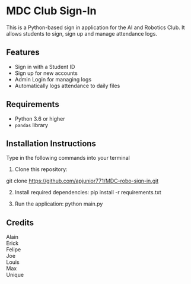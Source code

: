 # MDC Club Sign-In
This is a Python-based sign in application for the AI and Robotics Club. It allows students to sign, sign up and manage attendance logs.

## Features
- Sign in with a Student ID
- Sign up for new accounts
- Admin Login for managing logs
- Automatically logs attendance to daily files

## Requirements
- Python 3.6 or higher
- `pandas` library

## Installation Instructions
Type in the following commands into your terminal

1. Clone this repository:

git clone https://github.com/apjunior771/MDC-robo-sign-in.git

2. Install required dependencies:
pip install -r requirements.txt

3. Run the application:
python main.py

## Credits
Alain  
Erick  
Felipe  
Joe  
Louis  
Max  
Unique
